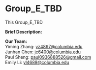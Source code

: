 # Group_E_TBD

This Group_E_TBD

**Brief Description:** <br />

**Our Team:** <br />
Yiming Zhang: yz4897@columbia.edu <br />
Junhan Chen: jc6400@columbia.edu <br />
Paul Sheng: paul0936888526@gmail.com <br />
Emily Li: yl4688@columbia.edu <br />
